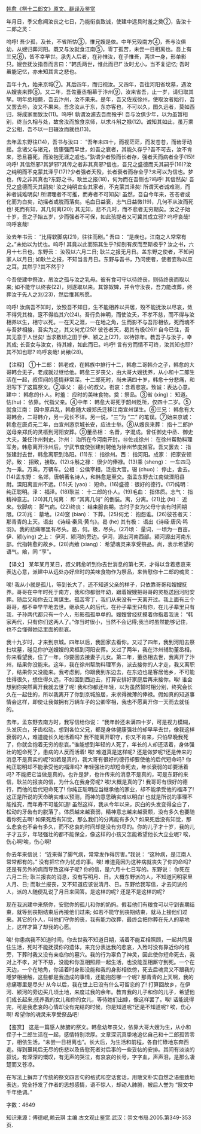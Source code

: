 [韩愈《祭十二郎文》原文、翻译及鉴赏](https://www.vrrw.net/wx/14115.html)

年月日，季父愈闻汝丧之七日，乃能衔哀致诚，使建中远具时羞之奠②，告汝十二郎之灵：

呜呼! 吾少孤，及长，不省所怙③，惟兄嫂是依。中年兄殁南方④，吾与汝俱幼，从嫂归葬河阳。既又与汝就食江南⑤，零丁孤苦，未尝一日相离也。吾上有三兄⑥，皆不幸早世。承先人后者，在孙惟汝，在子惟吾，两世一身，形单影只。嫂尝抚汝指吾而言曰：“韩氏两世，惟此而已!” 汝时尤小，当不复记忆; 吾时虽能记忆，亦未知其言之悲也。

吾年十九，始来京城⑦。其后四年，而归视汝。又四年，吾往河阳省坟墓，遇汝从嫂丧来葬⑧。又二年，吾佐董丞相幕于汴州⑨，汝来省吾，止一岁，请归取其孥。明年丞相薨，吾去汴州，汝不果来。是年，吾又佐戎徐州，使取汝者始行，吾又罢去⑩，汝又不果来。吾念汝从于东，东亦客也，不可以久，图久远者，莫如西归，将成家而致汝(11)。呜呼! 孰谓汝遽去吾而殁乎! 吾与汝俱少年，以为虽暂相别，终当久相与处，故舍汝而旅食京师，以求斗斛之禄(12)。诚知其如此，虽万乘之公相，吾不以一日辍汝而就也(13)。

去年孟东野往(14)，吾书与汝曰： “吾年未四十，而视茫茫，而发苍苍，而齿牙动摇。念诸父与诸兄，皆康强而早世，如吾之衰者，其能久存乎?吾不可去，汝不肯来，恐旦暮死，而汝抱无涯之戚也。”孰谓少者殁而长者存，强者夭而病者全乎(15)! 呜呼! 其信然邪?其梦邪?其传之者非其真邪?信也，吾兄之盛德而夭其嗣乎(16)?汝之纯明而不克蒙其泽乎(17)?少者强者夭殁，长者衰者而存全乎?未可以为信也。梦也，传之非其真也?东野之书，耿兰之报(18)，何为而在吾侧也?呜呼! 其信然矣! 吾兄之盛德而夭其嗣矣! 汝之纯明宜业其家者，不克蒙其泽矣! 所谓天者诚难测，而神者诚难明矣! 所谓理者不可推，而寿者不可知矣! 虽然，吾自今年来，苍苍者或化而为白矣，动摇者或脱而落矣。毛血日益衰，志气日益微(19)，几何不从汝而死也! 死而有知，其几何离(20); 其无知，悲不几时，而不悲者无穷期矣。汝之子始十岁，吾之子始五岁，少而强者不可保，如此孩提者又可冀其成立邪? 呜呼哀哉! 呜呼哀哉!

汝去年书云： “比得软脚病(21)，往往而剧。” 吾曰： “是疾也，江南之人常常有之。”未始以为忧也。呜呼! 其竟以此而殒其生乎?抑别有疾而至斯极乎? 汝之书，六月十七日也。东野云： 汝殁以六月二日; 耿兰之报无月日。盖东野之使者，不知问家人以月日; 如耿兰之报，不知当言月日。东野与吾书，乃问使者，使者妄称以应之耳。其然乎?其不然乎?

今吾使建中祭汝，吊汝之孤与汝之乳母。彼有食可守以待终丧，则待终丧而取以来; 如不能守以终丧(22)，则遂取以来。其馀奴婢，并令守汝丧，吾力能改葬，终葬汝于先人之兆(23)，然后惟其所愿。

呜呼! 汝病吾不知时，汝殁吾不知日，生不能相养以共居，殁不能抚汝以尽哀，敛不得凭其棺，窆不得临其穴(24)。吾行负神明，而使汝夭，不孝不慈，而不得与汝相养以生，相守以死。一在天之涯，一在地之角，生而影不与吾形相依，死而魂不与吾梦相接，吾实为之，其又何尤(25)! 彼苍者天，曷其有极(26)! 自今已往，吾其无意于人世矣! 当求数顷之田于伊、颍之上(27)，以待馀年。教吾子与汝子，幸其成; 长吾女与汝女，待其嫁，如此而已。呜呼! 言有穷而情不可终，汝其知也耶?其不知也耶? 呜呼哀哉! 尚飨(28)。



【注释】 ①十二郎： 韩老成，在韩族中排行十二，韩愈二哥韩介之子，韩愈的大哥韩会无子，老成就过继给他。韩愈三岁丧父，由大哥大嫂抚养，从小和十二郎生活在一起，叔侄间的感情非常深。十二郎死时，尚未满四十岁，韩愈十分悲痛，和泪写下了这篇祭文。②季父： 最小的叔父。衔哀：含着悲哀。致诚：表达心意。建中： 韩愈的仆人。时羞： 应时的美味食物。奠：祭品。③省 (xing)： 知道。怙(hu)： 依靠。代指父亲。④中年： 韩愈大哥死于韶州贬所，仅四十二岁。⑤就食江南： 因中原兵乱，韩愈随大嫂郑氏迁移江南宣州谋生。⑥三兄： 韩愈有大哥韩会，二哥韩介，另一兄长不详。另一说，“三”为 “二” 的笔误。⑦始来京城： 韩愈在唐贞元二年，由宣州游京城长安，应进士举。⑧从嫂丧来葬： 指十二郎护送母亲郑氏的灵柩到河阳安葬。⑨董丞相： 名晋，字混成。曾任御史中丞、御史大夫，兼任汴州刺史。汴州： 治所在今河南开封。⑩佐戎徐州： 在徐州帮助料理军务。韩愈离开汴州后，宁武节度使张建封聘他为徐州节度推官。吾又罢去： 指张建封去世，韩愈离职到洛阳。(11)东： 指徐州。西： 指河阳。成家： 把家安顿好。致： 招致，接取。(12)斗斛之禄： 很少的俸禄。(13)乘 (sheng)： 一车四马为一乘。万乘，万辆车。公相：公侯宰相，泛指大官。辍 (chuo)： 停止，舍去。(14)孟东野： 名郊，唐朝著名诗人，和韩愈是至交。指孟东野去江南做溧阳县尉。溧阳离宣州不远。(15)夭 (yao)： 短命。(16)盛德：很好的德行。(17)纯明： 纯正聪明。泽： 福泽。(18)耿兰： 十二郎的仆人。(19)毛血： 指体质。志气： 指精神意志。(20)其几何离： 即 “其离几何” 的倒装。离，分离。(21)比 (bi)： 近来。软脚病： 脚气病。(22)终丧： 结束服丧期。古时子女为父母守丧有时间期限。(23)兆： 墓地。(24)窆 (bian)： 下葬。(25)何尤： 抱怨谁。(26)彼苍者天： 那青青的上天。语出 《诗经·秦风·黄鸟》。曷 (he) 其有极： 语出《诗经·唐风·鸨羽》。我的悲痛哪里有尽头。曷，何。极，尽头。(27)顷： 量词，一顷为一百亩。伊、颍(ying) 之上： 伊河、颍河的旁边。伊河，源出河南西部。颍河源出河南东部。代指韩愈的故乡。(28)尚飨 (xiang)： 希望魂灵来享受祭品。尚，表示希望的语气。飨，同 “享”。

【译文】 某年某月某日，叔父韩愈听到你去世消息的第七天，才得以含着悲哀来表达心意，派建中从远处办好应时的美味食物作为祭品，来告慰你十二郎的魂灵：

唉! 我从小就是孤儿，等到长大了，还不知道父亲的样子，只依靠哥哥和嫂嫂抚养。哥哥在中年时死于南方，我和你都很年幼，跟着嫂嫂把哥哥的灵柩送回河阳安葬。随后又和你去江南谋生。孤苦零丁，我们从来没有一天离开过。我上面有三个哥哥，都不幸早早地去世。继承先人的后代，在孙子辈里只有你，在儿子辈里只有我，子孙两代都只有一个人，形影孤孤单单的。嫂嫂曾经抚摸着你指着我说： “韩家两代，只有你们这两人了。”你当时很小，当然不会记得;我当时虽然能够记住，也不会懂得她话里面的悲哀。

我十九岁时，才来到京城。四年以后，我回家去看你。又过了四年，我到河阳去祭扫坟墓，碰见你护送嫂嫂的灵柩到河阳安葬。又过了两年，我在汴州辅助董丞相，你来看望我，住了一年，你要回去接妻子儿女。第二年，董丞相去世，我离开了汴州，结果你没能来。这年，我在徐州帮助料理军务，派去接你的人才走，我又离职了，结果你又没能来。我考虑到，你跟我到东边去，在东边也是客居他乡，不可能住得很久，想住得久远，不如回到西边去，打算安排好家庭后再来接你。唉! 谁会想到你突然离开我就去世了呢! 我和你都还年轻，以为虽然暂时相分别，终究会长久在一起住的，所以我离开了你到京城旅居，来求得微薄的俸禄。假如真的知道事情会这样，即使让我做拥有万辆车子的公卿宰相，我也不愿离开你一天而去就任的。

去年，孟东野去南方时，我写信给你说： “我年龄还未满四十岁，可是视力模糊，头发灰白，牙齿松动。想到各位父兄，都是身体健康强壮的却早早去世，像我这样衰弱的人，难道能长久地活着吗? 我不能离开职守，你又不肯来，只怕早晚我死了，你就会抱着无穷的悲哀。”谁能想到年轻的人死了，年长的人却还活着，身体强壮的短命死了，患病的人反而活着! 唉! 难道真是这样呢? 还是做梦呢?还是传来的消息不是真实的呢?如若是真的，我大哥有很好的德行却要使他的后代短命吗? 你纯正聪明却不能承受他的福泽吗? 年轻强壮的却短命死去，年长衰弱的却要活着吗? 不能把它当做是真的。也许是梦，也许传来的消息不是真的，可是东野的来信，耿兰的报丧的信，为什么在我身旁呢? 唉!大概是真的了! 我哥哥有很好的德行，而他的后代短命死了! 你纯正聪明应当继承他的家业，却不能承受他的福泽了! 这正是所说的天命确实难以预测，而神的意思确实难以明白! 也就是所说的事理不能推究，而年寿不可能知道! 虽然这样，我从今年以来，灰白的头发变得全白了，松动的牙齿有的脱落了。体质越来越衰弱，精神意志越来越衰颓，没有多久也要随着你死去啊! 如果死后有知觉，那么我们的分离能有多久? 如果死后没有知觉，那么悲哀也不会有多久，而不悲哀的时间却是没有穷尽的。你的儿子才十岁，我的儿子才五岁，年轻强壮的都不能保全，像这样的小孩又怎能希望他长大立业呢? 唉，伤心啊!唉，伤心啊!

你去年来信说： “近来得了脚气病，常常发作得厉害。”我说： “这种病，是江南人常常都有的。” 没有把它作为忧虑的事。唉! 难道竟因为这种病就丧失了你的命吗?还是有另外的病而导致这样子呢? 你的信，是六月十七日写的。东野说： 你死在六月二日; 耿兰报丧的消息，没有写明月、日。大概东野派的人，不知道问明家里人月、日; 而耿兰报丧，又不知道应该说清月、日。东野给我写信，才去问派的人，派的人随便乱说了月日来回答。是这样的呢? 还是不是这样的呢?

现在我派建中来祭你，安慰你的孤儿和你的奶妈。假若他们有粮食可以守到丧期结束，就等到丧期结束后再接他们过来; 如若不能守到丧期结束，就马上接他们过来。其它的仆人，叫他们守你的丧，我有能力改葬，最终会把你葬在先人的墓地上，这样才算了却我的心愿。

唉! 你患病我不知道时间，你去世我不知道日期，活着不能互相照顾，一起共同居住生活，死时不能抚摸你的遗体，来充分表达我的悲哀，入殓时没有靠近你的棺旁，下葬时我又没有亲临你的墓穴。我的行为辜负了神灵，因此使你短命死去，我对上不孝，对下不慈，没能和你互相照顾一起生活，也没能互相厮守到死。一个在天边，一个在地角，你活着时身影没能和我的身影相依傍，死去后魂灵又不跟我的睡梦相接触，这些都是我造成的事情，还能抱怨哪一个呢? 那青青的上天啊，我的悲痛哪里是尽头! 从今以后，我在世上已没有什么可留恋的了! 打算回故乡，在伊河、颍河的旁边买几顷土地，来度过我的余年。教育我的儿子和你的儿子，希望他们成长起来;抚养我的女儿和你的女儿，等待她们出嫁，像这样罢了。唉! 话能说得完，可是我悲哀的心情却没有完结的时候，你是知道呢?还是不知道呢? 唉，伤心啊! 希望你的魂灵来享受祭品吧!

【鉴赏】 这是一篇感人肺腑的祭文。韩愈幼年丧父，依靠大哥大嫂为生，从小和侄子十二郎生活在一起，感情特别浓厚。文章深沉真挚地追忆自己和十二郎孤苦零丁，相依生活，“未尝一日相离也”。长大后，为生活和前程，各自忙碌地东奔西走。得到噩耗后无尽的伤悲以及告慰死者对后事的一些妥帖的安排。其间有淡淡的叙说，有深深的慨叹，有无声的哭泣，有哀哀的长号，字字血，声声泪，是那么凄楚而又苍凉。

在写法上摒弃了传统的祭文四言句的格式和空话套话，用散文朴实自然之语细致地表达，完全抒发了作者的思想感情，语不惊人，却动人肺腑，被后人誉为 “祭文中千年绝调。”

字数：4649

知识来源：傅德岷,赖云琪 主编.古文观止鉴赏.武汉：崇文书局.2005.第349-353页.

